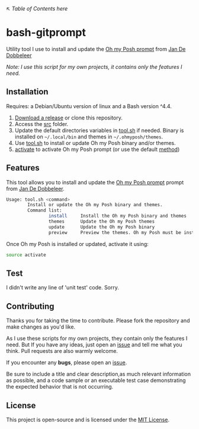 ↖ _Table of Contents here_

# bash-gitprompt

Utility tool I use to install and update the [Oh my Posh prompt](https://ohmyposh.dev/) from [Jan De Dobbeleer](https://github.com/JanDeDobbeleer)

_Note: I use this script for my own projects, it contains only the features I need._

## Installation

Requires: a Debian/Ubuntu version of linux and a Bash version ^4.4.

1. [Download a release](https://github.com/ojullien/ohmyposh-tool/releases) or clone this repository.
2. Access the [src](src) folder.
3. Update the default directories variables in [tool.sh](src/tool.sh) if needed. Binary is installed on `~/.local/bin` and themes in `~/.ohmyposh/themes`.
4. Use [tool.sh](src/tool.sh) to install or update Oh my Posh binary and/or themes.
5. [activate](src/activate) to activate Oh my Posh prompt (or use the default [method](https://ohmyposh.dev/docs/))

## Features

This tool allows you to install and update the [Oh my Posh prompt](https://ohmyposh.dev/) prompt from [Jan De Dobbeleer](https://github.com/JanDeDobbeleer).

```bash
Usage: tool.sh <command>
        Install or update the Oh my Posh binary and themes.
        Command list:
                install     Install the Oh my Posh binary and themes
                themes      Update the Oh my Posh themes
                update      Update the Oh my Posh binary
                preview     Preview the themes. Oh my Posh must be installed.
```

Once Oh my Posh is installed or updated, activate it using:

```bash
source activate
```

## Test

I didn't write any line of 'unit test' code. Sorry.

## Contributing

Thanks you for taking the time to contribute. Please fork the repository and make changes as you'd like.

As I use these scripts for my own projects, they contain only the features I need. But If you have any ideas, just open an [issue](https://github.com/ojullien/ohmyposh-tool/issues/new/choose) and tell me what you think. Pull requests are also warmly welcome.

If you encounter any **bugs**, please open an [issue](https://github.com/ojullien/ohmyposh-tool/issues/new/choose).

Be sure to include a title and clear description,as much relevant information as possible, and a code sample or an executable test case demonstrating the expected behavior that is not occurring.

## License

This project is open-source and is licensed under the [MIT License](LICENSE).

